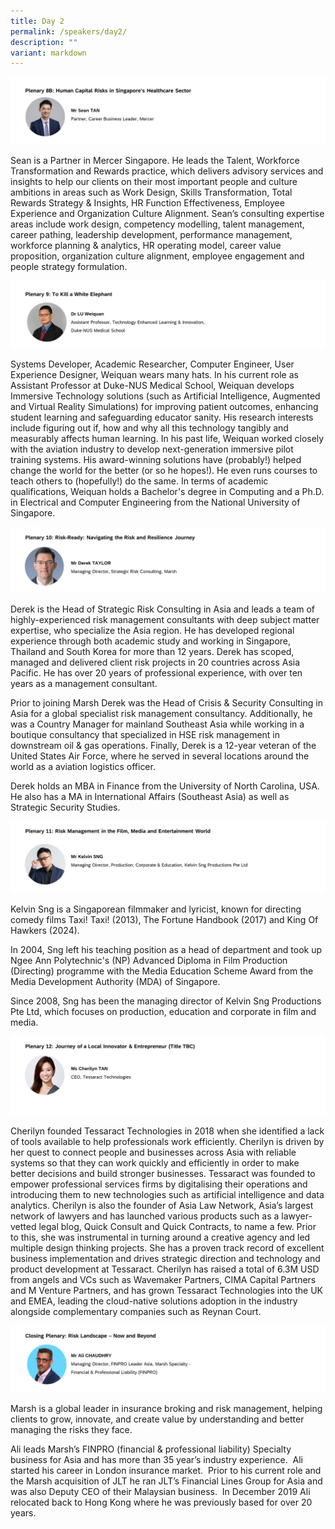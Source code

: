 ```yaml
---
title: Day 2
permalink: /speakers/day2/
description: ""
variant: markdown
---
```

![](/images/sean.png)
       
Sean is a Partner in Mercer Singapore. He leads the Talent, Workforce Transformation and Rewards practice, which delivers advisory services and insights to help our clients on their most important people and culture ambitions in areas such as Work Design, Skills Transformation, Total Rewards Strategy & Insights, HR Function Effectiveness, Employee Experience and Organization Culture Alignment. Sean’s consulting expertise areas include work design, competency modelling, talent management, career pathing, leadership development, performance management, workforce planning & analytics, HR operating model, career value proposition, organization culture alignment, employee engagement and people strategy formulation.

![](/images/dr_lu.png)

Systems Developer, Academic Researcher, Computer Engineer, User Experience Designer, Weiquan wears many hats. In his current role as Assistant Professor at Duke-NUS Medical School, Weiquan develops Immersive Technology solutions (such as Artificial Intelligence, Augmented and Virtual Reality Simulations) for improving patient outcomes, enhancing student learning and safeguarding educator sanity. His research interests include figuring out if, how and why all this technology tangibly and measurably affects human learning. In his past life, Weiquan worked closely with the aviation industry to develop next-generation immersive pilot training systems. His award-winning solutions have (probably!) helped change the world for the better (or so he hopes!). He even runs courses to teach others to (hopefully!) do the same. In terms of academic qualifications, Weiquan holds a Bachelor's degree in Computing and a Ph.D. in Electrical and Computer Engineering from the National University of Singapore.

![](/images/derek.png)

Derek is the Head of Strategic Risk Consulting in Asia and leads a team of highly-experienced risk management consultants with deep subject matter expertise, who specialize the Asia region. He has developed regional experience through both academic study and working in Singapore, Thailand and South Korea for more than 12 years. Derek has scoped, managed and delivered client risk projects in 20 countries across Asia Pacific. He has over 20 years of professional experience, with over ten years as a management consultant.

Prior to joining Marsh Derek was the Head of Crisis & Security Consulting in Asia for a global specialist risk management consultancy. Additionally, he was a Country Manager for mainland Southeast Asia while working in a boutique consultancy that specialized in HSE risk management in downstream oil & gas operations. Finally, Derek is a 12-year veteran of the United States Air Force, where he served in several locations around the world as a aviation logistics officer.

Derek holds an MBA in Finance from the University of North Carolina, USA. He also has a MA in International Affairs (Southeast Asia) as well as Strategic Security Studies.

![](/images/kelvin.png)

Kelvin Sng is a Singaporean filmmaker and lyricist, known for directing comedy films Taxi! Taxi! (2013), The Fortune Handbook (2017) and King Of Hawkers (2024).

In 2004, Sng left his teaching position as a head of department and took up Ngee Ann Polytechnic's (NP) Advanced Diploma in Film Production (Directing) programme with the Media Education Scheme Award from the Media Development Authority (MDA) of Singapore.

Since 2008, Sng has been the managing director of Kelvin Sng Productions Pte Ltd, which focuses on production, education and corporate in film and media.

![](/images/chery.png)

Cherilyn founded Tessaract Technologies in 2018 when she identified a lack of tools available to help professionals work efficiently. Cherilyn is driven by her quest to connect people and businesses across Asia with reliable systems so that they can work quickly and efficiently in order to make better decisions and build stronger businesses. Tessaract was founded to empower professional services firms by digitalising their operations and introducing them to new technologies such as artificial intelligence and data analytics. Cherilyn is also the founder of Asia Law Network, Asia’s largest network of lawyers and has launched various products such as a lawyer-vetted legal blog, Quick Consult and Quick Contracts, to name a few. Prior to this, she was instrumental in turning around a creative agency and led multiple design thinking projects. She has a proven track record of excellent business implementation and drives strategic direction and technology and product development at Tessaract. Cherilyn has raised a total of 6.3M USD from angels and VCs such as Wavemaker Partners, CIMA Capital Partners and M Venture Partners, and has grown Tessaract Technologies into the UK and EMEA, leading the cloud-native solutions adoption in the industry alongside complementary companies such as Reynan Court.

![](/images/ali.png)

Marsh is a global leader in insurance broking and risk management, helping clients to grow, innovate, and create value by understanding and better managing the risks they face.

Ali leads Marsh’s FINPRO (financial & professional liability) Specialty business for Asia and has more than 35 year’s industry experience.  Ali started his career in London insurance market.  Prior to his current role and the Marsh acquisition of JLT he ran JLT’s Financial Lines Group for Asia and was also Deputy CEO of their Malaysian business.  In December 2019 Ali relocated back to Hong Kong where he was previously based for over 20 years.